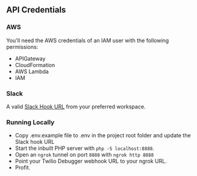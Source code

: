 ## API Credentials
### AWS
You'll need the AWS credentials of an IAM user with the following permissions:
- APIGateway
- CloudFormation
- AWS Lambda
- IAM

### Slack
A valid [Slack Hook URL](https://my.slack.com/services/new/incoming-webhook) from your preferred workspace.

### Running Locally
- Copy .env.example file to .env in the project root folder and update the Slack hook URL
- Start the inbuilt PHP server with `php -S localhost:8888`. 
- Open an `ngrok` tunnel on port `8888` with `ngrok http 8888`
- Point your Twilio Debugger webhook URL to your ngrok URL.
- Profit.
